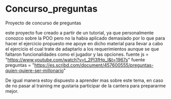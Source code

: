 # Concurso_preguntas
 Proyecto de concurso de preguntas

este proyecto fue creado a partir de un tutorial, ya que personalmente conozco sobre la POO pero no la habia aplicado demasiado por lo que para hacer el ejercicio propuesto me apoye en dicho material para llevar a cabo el ejercicio el cual trate de adaptarlo a los requerimientos aunque se que faltaron funcionalidades como el jugador y las opciones.
fuente js = "https://www.youtube.com/watch?v=t_2PI3fHp_I&t=1967s"
fuente preguntas = "https://es.scribd.com/document/457600555/preguntas-quien-quiere-ser-millonario"

De igual manera estoy dispuesto a aprender mas sobre este tema, en caso de no pasar al training me gustaria participar de la cantera para prepararme mejor.
